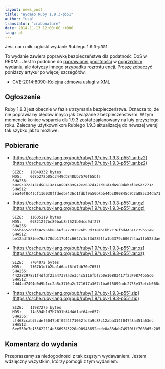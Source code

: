 ```yaml
---
layout: news_post
title: "Wydano Ruby 1.9.3-p551"
author: "usa"
translator: "crabonature"
date: 2014-11-13 12:00:00 +0000
lang: pl
---
```


Jest nam miło ogłosić wydanie Rubiego 1.9.3-p551.

To wydanie zawiera poprawkę bezpieczeństwa dla podatności DoS w REXML.
Jest to podobne do
[poprawionej podatności](https://www.ruby-lang.org/pl/news/2014/10/27/rexml-dos-cve-2014-8080/)
w [poprzednim wydaniu](https://www.ruby-lang.org/pl/news/2014/10/27/ruby-1-9-3-p550-is-released/),
ale dotyczy innego przypadku rozrostu encji.
Proszę zobaczyć poniższy artykuł po więcej szczegółów.

* [CVE-2014-8090: Kolejna odmowa usługi w XML](https://www.ruby-lang.org/pl/news/2014/11/13/rexml-dos-cve-2014-8090/)


## Ogłoszenie

Ruby 1.9.3 jest obecnie w fazie utrzymania bezpieczeństwa. Oznacza to, że nie
poprawiamy błędów innych jak związane z bezpieczeństwem.
W tym momencie koniec wsparcia dla 1.9.3 został zaplanowany na luty przyszłego roku.
Zalecamy użytkownikom Rubiego 1.9.3 aktualizację do nowszej wersji tak szybko jak to możliwe.



## Pobieranie

* [https://cache.ruby-lang.org/pub/ruby/1.9/ruby-1.9.3-p551.tar.bz2](https://cache.ruby-lang.org/pub/ruby/1.9/ruby-1.9.3-p551.tar.bz2)

      SIZE:   10049332 bytes
      MD5:    0d8b272b05c3449dc848bb7570f65bfe
      SHA256: b0c5e37e3431d58613a160504b39542ec687d473de1d4da983dabcf3c5de771e
      SHA512: 5ea40f8c40cf116030ffdedbe436c1fdbf9a50b7bb44bc890845c9c2a885c34da711bc1a9e9694788c2f4710f7e6e0adc4410aec1ab18a25a27168f25ac3d68c

* [https://cache.ruby-lang.org/pub/ruby/1.9/ruby-1.9.3-p551.tar.gz](https://cache.ruby-lang.org/pub/ruby/1.9/ruby-1.9.3-p551.tar.gz)

      SIZE:   12605119 bytes
      MD5:    0d8212f7bc89bab8ef521b04cd9df278
      SHA256: bb5be55cd1f49c95bb05b6f587701376b53d310eb1bb7c76fbd445a1c75b51e8
      SHA512: be12adf581ee76af70db117b44c6647c1df3d28fffa1b3379c6067e4aa1fb523dae7c9b130a51dcdcff268a8ee21a3d74f6f946135fb3ac6b90664f0a9df4a08

* [https://cache.ruby-lang.org/pub/ruby/1.9/ruby-1.9.3-p551.tar.xz](https://cache.ruby-lang.org/pub/ruby/1.9/ruby-1.9.3-p551.tar.xz)

      SIZE:   7704072 bytes
      MD5:    7367b1dfb2ba1d6abf6fd7db70e765f5
      SHA256: 44228297861f4dfdf23a47372a3e3c4c5116fbf5b0e10883417f2379874b55c6
      SHA512: 2dd4cd7494d0d9b1cc2a5c3710a2c771617a367d1ba6f5099adc2785e37efcb668c6508780562359a4a4c83733e349aa5cb4f8532e1f334f9f96543670d35729

* [https://cache.ruby-lang.org/pub/ruby/1.9/ruby-1.9.3-p551.zip](https://cache.ruby-lang.org/pub/ruby/1.9/ruby-1.9.3-p551.zip)

      SIZE:   13987275 bytes
      MD5:    14a394b1d7b7031b34d4d1af64ee657e
      SHA256: cf468ccabd5cdef5047b8f02f4f71052fd3a9c87c12aba314f04748a451a63ec
      SHA512: 6ee550c7e435622114e3669393220a90946652eade0a83dab74970fff7088d5c2051bee9c272e2e6eccc36885b4f64928fc2d27c36584c1cc8dac91ce730d3ea

## Komentarz do wydania

Przepraszamy za niedogodności z tak częstym wydawaniem.
Jestem wdzięczny wszystkim, którzy pomogli z tym wydaniem.
